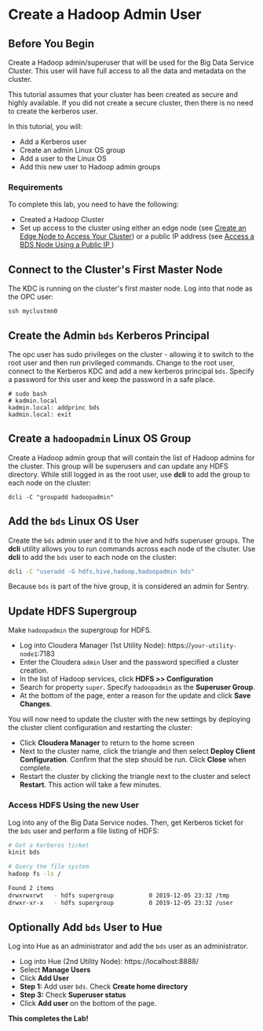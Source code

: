 # Create a Hadoop Admin User

## Before You Begin

Create a Hadoop admin/superuser that will be used for the Big Data Service Cluster.  This user will have full access to all the data and metadata on the cluster.

This tutorial assumes that your cluster has been created as secure and highly available.  If you did not create a secure cluster, then there is no need to create the kerberos user.

In this tutorial, you will:
* Add a Kerberos user
* Create an admin Linux OS group
* Add a user to the Linux OS
* Add this new user to Hadoop admin groups

### Requirements

To complete this lab, you need to have the following:

* Created a Hadoop Cluster
* Set up access to the cluster using either an edge node (see [Create an Edge Node to Access Your Cluster](?lab=create-edge-access-cluster)) or a public IP address (see [Access a BDS Node Using a Public IP
](?lab=access-bds-utility-node-using-public-ip))


## Connect to the Cluster's First Master Node
The KDC is running on the cluster's first master node.  Log into that node as the OPC user:

    ssh myclustmn0

## Create the Admin `bds` Kerberos Principal
The opc user has sudo privileges on the cluster - allowing it to switch to the root user and then run privileged commands.  Change to the root user, connect to the Kerberos KDC and add a new kerberos principal `bds`.  Specify a password for this user and keep the password in a safe place.

    # sudo bash
    # kadmin.local
    kadmin.local: addprinc bds
    kadmin.local: exit

## Create a `hadoopadmin` Linux OS Group
Create a Hadoop admin group that will contain the list of Hadoop admins for the cluster.  This group will be superusers and can update any HDFS directory.  While still logged in as the root user, use **dcli** to add the group to each node on the cluster:

    dcli -C "groupadd hadoopadmin"

## Add the `bds` Linux OS User
Create the `bds` admin user and it to the hive and hdfs superuser groups.  The **dcli** utility allows you to run commands across each node of the clsuter.  Use **dcli** to add the `bds` user to each node on the cluster:

```bash
dcli -C "useradd -G hdfs,hive,hadoop,hadoopadmin bds"
```
Because `bds` is part of the hive group, it is considered an admin for Sentry.

## Update HDFS Supergroup
Make `hadoopadmin` the supergroup for HDFS.
* Log into Cloudera Manager (1st Utility Node):  https://`your-utility-node1`:7183
* Enter the Cloudera `admin` User and the password specified a cluster creation.
* In the list of Hadoop services, click **HDFS >> Configuration**
* Search for property `super`.  Specify `hadoopadmin` as the **Superuser Group**.
* At the bottom of the page, enter a reason for the update and click **Save Changes**.

You will now need to update the cluster with the new settings by deploying the cluster client configuration and restarting the cluster:
* Click **Cloudera Manager** to return to the home screen
* Next to the cluster name, click the triangle and then select **Deploy Client Configuration**.  Confirm that the step should be run.  Click **Close** when complete.
* Restart the cluster by clicking the triangle next to the cluster and select **Restart**.  This action will take a few minutes.

### Access HDFS Using the new User
Log into any of the Big Data Service nodes.  Then, get Kerberos ticket for the `bds` user and perform a file listing of HDFS:

```bash
# Get a kerberos ticket
kinit bds

# Query the file system
hadoop fs -ls /

Found 2 items
drwxrwxrwt   - hdfs supergroup          0 2019-12-05 23:32 /tmp
drwxr-xr-x   - hdfs supergroup          0 2019-12-05 23:32 /user
```

## Optionally Add `bds` User to Hue
Log into Hue as an administrator and add the `bds` user as an administrator.
* Log into Hue (2nd Utility Node):  https://localhost:8888/
* Select **Manage Users**
* Click **Add User**
* **Step 1:** Add user `bds`.  Check **Create home directory**
* **Step 3:** Check **Superuser status**
* Click **Add user** on the bottom of the page.


**This completes the Lab!**
